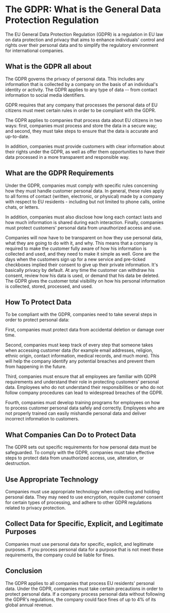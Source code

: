 The GDPR: What is the General Data Protection Regulation
========================================================

The EU General Data Protection Regulation (GDPR) is a regulation in EU law on data protection and privacy that aims to enhance individuals' control and rights over their personal data and to simplify the regulatory environment for international companies. 

What is the GDPR all about
--------------------------

The GDPR governs the privacy of personal data. This includes any information that is collected by a company on the basis of an individual's identity or activity. The GDPR applies to any type of data -- from contact information to social media identifiers.

GDPR requires that any company that processes the personal data of EU citizens must meet certain rules in order to be compliant with the GDPR.

The GDPR applies to companies that process data about EU citizens in two ways: first, companies must process and store the data in a secure way; and second, they must take steps to ensure that the data is accurate and up-to-date.

In addition, companies must provide customers with clear information about their rights under the GDPR, as well as offer them opportunities to have their data processed in a more transparent and responsible way. 

What are the GDPR Requirements
------------------------------

Under the GDPR, companies must comply with specific rules concerning how they must handle customer personal data. In general, these rules apply to all forms of contact (written, electronic, or physical) made by a company with respect to EU residents - including but not limited to phone calls, online chats, or letters.

In addition, companies must also disclose how long each contact lasts and how much information is shared during each interaction. Finally, companies must protect customers' personal data from unauthorized access and use.

Companies will now have to be transparent on how they use personal data, what they are going to do with it, and why. This means that a company is required to make the customer fully aware of how his information is collected and used, and they need to make it simple as well. Gone are the days when the customers sign up for a new service and pre-ticked checkboxes implied their consent to give up their private information. It's basically privacy by default. At any time the customer can withdraw his consent, review how his data is used, or demand that his data be deleted. The GDPR gives the customer total visibility on how his personal information is collected, stored, processed, and used. 

How To Protect Data
-------------------

To be compliant with the GDPR, companies need to take several steps in order to protect personal data:

First, companies must protect data from accidental deletion or damage over time.

Second, companies must keep track of every step that someone takes when accessing customer data (for example email addresses, religion, ethnic origin, contact information, medical records, and much more). This will help the company identify any potential breaches and prevent them from happening in the future.

Third, companies must ensure that all employees are familiar with GDPR requirements and understand their role in protecting customers' personal data. Employees who do not understand their responsibilities or who do not follow company procedures can lead to widespread breaches of the GDPR.

Fourth, companies must develop training programs for employees on how to process customer personal data safely and correctly. Employees who are not properly trained can easily mishandle personal data and deliver incorrect information to customers.

What Companies Can Do to Protect Data
-------------------------------------

The GDPR sets out specific requirements for how personal data must be safeguarded. To comply with the GDPR, companies must take effective steps to protect data from unauthorized access, use, alteration, or destruction. 

Use Appropriate Technology
--------------------------

Companies must use appropriate technology when collecting and holding personal data. They may need to use encryption, require customer consent for certain types of processing, and adhere to other GDPR regulations related to privacy protection.

Collect Data for Specific, Explicit, and Legitimate Purposes
------------------------------------------------------------

Companies must use personal data for specific, explicit, and legitimate purposes. If you process personal data for a purpose that is not meet these requirements, the company could be liable for fines.

Conclusion
----------

The GDPR applies to all companies that process EU residents' personal data. Under the GDPR, companies must take certain precautions in order to protect personal data. If a company process personal data without following the GDPR's regulations, the company could face fines of up to 4% of its global annual revenue.